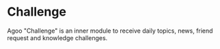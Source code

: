 # Challenge
Agoo "Challenge" is an inner module to receive daily topics, news, friend request and knowledge challenges.
